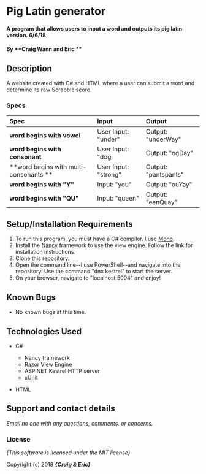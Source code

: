 # Pig Latin generator

#### A program that allows users to input a word and outputs its pig latin version. 6/6/18

#### By **Craig Wann and Eric **

## Description

A website created with C# and HTML where a user can submit a word and determine its raw Scrabble score.


### Specs
| Spec | Input | Output |
| :-------------     | :------------- | :------------- |
| **word begins with vowel** | User Input: "under" |  Output: "underWay" |
| **word begins with consonant** | User Input: "dog |  Output: "ogDay" |
| **word begins with multi-consonants **| User Input: "strong" | Output: "pantspants" |
| **word begins with "Y"**| Input: "you" | Output: "ouYay" |
| **word begins with "QU"** | Input: "queen" | Output: "eenQuay" |

## Setup/Installation Requirements

1. To run this program, you must have a C# compiler. I use [Mono](http://www.mono-project.com).
2. Install the [Nancy](http://nancyfx.org/) framework to use the view engine. Follow the link for installation instructions.
3. Clone this repository.
4. Open the command line--I use PowerShell--and navigate into the repository. Use the command "dnx kestrel" to start the server.
5. On your browser, navigate to "localhost:5004" and enjoy!

## Known Bugs
* No known bugs at this time.

## Technologies Used
* C#
  * Nancy framework
  * Razor View Engine
  * ASP.NET Kestrel HTTP server
  * xUnit

* HTML

## Support and contact details

_Email no one with any questions, comments, or concerns._

### License

*{This software is licensed under the MIT license}*

Copyright (c) 2018 **_{Craig & Eric}_**
